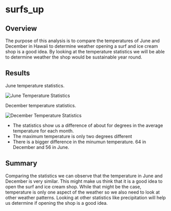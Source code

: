 # surfs_up
## Overview
The purpose of this analysis is to compare the temperatures of June and December in Hawaii to determine weather opening a surf and ice cream shop is a good idea. By looking at the temperature statistics we will be able to determine weather the shop would be sustainable year round. 

## Results
June temperature statistics.

![June Temperature Statistics](https://user-images.githubusercontent.com/116690861/211123056-ef6ff014-e4cb-4f10-8769-6ea50fc0eed4.png)

December temperature statistics.

![December Temperature Statistics](https://user-images.githubusercontent.com/116690861/211123516-220edb92-89e1-4b16-ad3f-64488a328361.png)

- The statistics show us a difference of about for degrees in the average temperature for each month.
- The maximum temperature is only two degrees different
- There is a bigger difference in the minumun temperature. 64 in December and 56 in June.

## Summary
Comparing the statistics we can observe that the temperature in June and December is very similar. This might make us think that it is a good idea to open the surf and ice cream shop. While that might be the case, temperature is only one aspect of the weather so we also need to look at other weather patterns. Looking at other statistics like precipitation will help us determine if opening the shop is a good idea.
